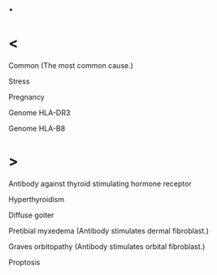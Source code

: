 # .

# <

Common
(The most common cause.)

Stress

Pregnancy

Genome HLA-DR3

Genome HLA-B8

# >

Antibody against thyroid stimulating hormone receptor

Hyperthyroidism

Diffuse goiter

Pretibial myxedema
(Antibody stimulates dermal fibroblast.)

Graves orbitopathy
(Antibody stimulates orbital fibroblast.)

Proptosis
